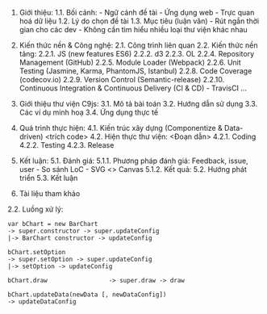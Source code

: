 1. Giới thiệu:
	1.1. Bối cảnh:
		- Ngữ cảnh đề tài
		- Ứng dụng web
		- Trực quan hoá dữ liệu
	1.2. Lý do chọn đề tài
	1.3. Mục tiêu (luận văn)
		- Rút ngắn thời gian cho các dev
		- Không cần tìm hiểu nhiều loại thư viện khác nhau

2. Kiến thức nền & Công nghệ:
	2.1. Công trình liên quan
	2.2. Kiến thức nền tảng: 
		2.2.1. JS (new features ES6)
		2.2.2. d3
		2.2.3. OL
		2.2.4. Repository Management (GitHub)
		2.2.5. Module Loader (Webpack)
		2.2.6. Unit Testing (Jasmine, Karma, PhantomJS, Istanbul)
		2.2.8. Code Coverage (codecov.io)
		2.2.9. Version Control (Semantic-release)
		2.2.10. Continuous Integration & Continuous Delivery (CI & CD) - TravisCI
		...

3. Giới thiệu thư viện C9js:
	3.1. Mô tả bài toán
	3.2. Hướng dẫn sử dụng
	3.3. Các ví dụ minh hoạ
	3.4. Ứng dụng thực tế

4. Quá trình thực hiện:
	4.1. Kiến trúc xây dựng (Componentize & Data-driven) <trích code>
	4.2. Hiện thực thư viện:
		<Đoạn dẫn>
		4.2.1. Coding
		4.2.2. Testing
		4.2.3. Release

5. Kết luận:
	5.1. Đánh giá:
		5.1.1. Phương pháp đánh giá: Feedback, issue, user
			- So sánh LoC
			- SVG <> Canvas
		5.1.2. Kết quả:
	5.2. Hướng phát triển
	5.3. Kết luận

6. Tài liệu tham khảo

2.2. Luồng xử lý:

	var bChart = new BarChart	
	-> super.constructor -> super.updateConfig 
	|-> BarChart constructor -> updateConfig

	bChart.setOption 			
	-> super.setOption -> super.updateConfig 
	|-> setOption -> updateConfig

	bChart.draw 				-> super.draw -> draw

	bChart.updateData(newData [, newDataConfig])
	-> updateDataConfig

